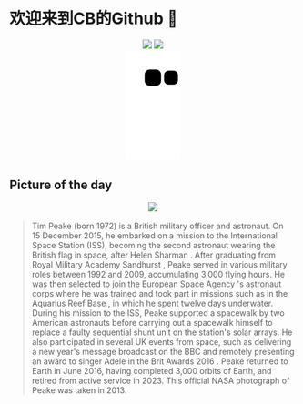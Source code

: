 
# 欢迎来到CB的Github 👋

<div align="center">
  <img height="137px" src="https://github-readme-stats.vercel.app/api?username=SuperCB&show_icons=true&theme=radical" />
  <img height="137px" src="https://github-readme-stats.vercel.app/api/top-langs/?username=SuperCB&hide_title=true&hide_border=true&layout=compact&langs_count=6&text_color=000&icon_color=fff" />
</div>


<div align="center">
    <img src="./contribution-snake/github-contribution-grid-snake.svg" />
</div>



## Picture of the day
<div align="center">
  <img width=400px src="https://upload.wikimedia.org/wikipedia/commons/thumb/8/87/Timothy_Peake%2C_official_portrait.jpg/525px-Timothy_Peake%2C_official_portrait.jpg" />
</div>

>Tim Peake  (born 1972) is a British military officer and astronaut. On 15 December 2015, he embarked on a mission to the  International Space Station  (ISS), becoming the  second astronaut wearing the British flag  in space, after  Helen Sharman . After graduating from  Royal Military Academy Sandhurst , Peake served in various military roles between 1992 and 2009, accumulating 3,000 flying hours. He was then selected to join the  European Space Agency 's astronaut corps where he was trained and took part in missions such as in the  Aquarius Reef Base , in which he spent twelve days underwater. During his mission to the ISS, Peake supported a spacewalk by two American astronauts before carrying out a spacewalk himself to replace a faulty sequential shunt unit on the station's solar arrays. He also participated in several UK events from space, such as delivering a new year's message broadcast on the  BBC  and remotely presenting an award to singer  Adele  in the  Brit Awards 2016 . Peake returned to Earth in June 2016, having completed 3,000 orbits of Earth, and retired from active service in 2023. This official  NASA  photograph of Peake was taken in 2013.



